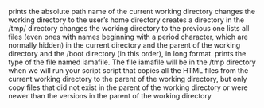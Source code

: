 prints the absolute path name of the current working directory
changes the working directory to the user’s home directory
creates a directory in the /tmp/ directory
changes the working directory to the previous one
lists all files (even ones with names beginning with a period character, which are normally hidden) in the current directory and the parent of the working directory and the /boot directory (in this order), in long format.
prints the type of the file named iamafile. The file iamafile will be in the /tmp directory when we will run your script
script that copies all the HTML files from the current working directory to the parent of the working directory, but only copy files that did not exist in the parent of the working directory or were newer than the versions in the parent of the working directory
